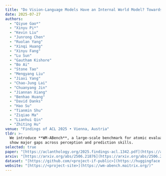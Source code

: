 ```yaml
---
title: "Do Vision-Language Models Have an Internal World Model? Towards an Atomic Evaluation"
date: 2025-07-27
authors:
  - "Qiyue Gao*"
  - "Xinyu Pi*"
  - "Kevin Liu"
  - "Junrong Chen"
  - "Ruolan Yang"
  - "Xinqi Huang"
  - "Xinyu Fang"
  - "Lu Sun"
  - "Gautham Kishore"
  - "Bo Ai"
  - "Stone Tao"
  - "Mengyang Liu"
  - "Jiaxi Yang"
  - "Chao-Jung Lai"
  - "Chuanyang Jin"
  - "Jiannan Xiang"
  - "Benhao Huang"
  - "David Danks"
  - "Hao Su"
  - "Tianmin Shu"
  - "Ziqiao Ma"
  - "Lianhui Qin"
  - "Zhiting Hu"
venue: "Findings of ACL 2025 • Vienna, Austria"
tldr: >-
  We introduce **WM-ABench**, a large-scale benchmark for atomic evaluation of world-model abilities in VLMs and
  show major gaps across perception and prediction skills.
selected: true
paper: "[https://aclanthology.org/2025.findings-acl.1342.pdf](https://aclanthology.org/2025.findings-acl.1342.pdf)"
arxiv: "[https://arxiv.org/abs/2506.21876](https://arxiv.org/abs/2506.21876)"
dataset: "[https://github.com/<project-if-public>](https://huggingface.co/datasets/maitrix-org/WM-ABench)"
website: "[https://<project-site>](https://wm-abench.maitrix.org/)"
---
```

